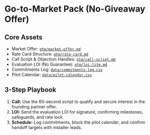 # Go-to-Market Pack (No-Giveaway Offer)

## Core Assets
- Market Offer: [`gtm/market-offer.md`](https://github.com/justindbilyeu/2ndStory-Services/blob/main/gtm/market-offer.md)
- Rate Card Structure: [`gtm/rate-card.md`](https://github.com/justindbilyeu/2ndStory-Services/blob/main/gtm/rate-card.md)
- Call Script & Objection Handles: [`gtm/call-script.md`](https://github.com/justindbilyeu/2ndStory-Services/blob/main/gtm/call-script.md)
- Evaluation LOI (No Guarantee): [`gtm/loi-lite.md`](https://github.com/justindbilyeu/2ndStory-Services/blob/main/gtm/loi-lite.md)
- Commitments Log: [`data/commitments-log.csv`](https://github.com/justindbilyeu/2ndStory-Services/blob/main/data/commitments-log.csv)
- Pilot Calendar: [`data/pilot-calendar.csv`](https://github.com/justindbilyeu/2ndStory-Services/blob/main/data/pilot-calendar.csv)

## 3-Step Playbook
1. **Call:** Use the 60-second script to qualify and secure interest in the founding partner offer.
2. **LOI:** Send the evaluation LOI for signature, confirming milestones, safeguards, and rate lock.
3. **Schedule:** Log commitments, block the pilot calendar, and confirm handoff targets with installer leads.
